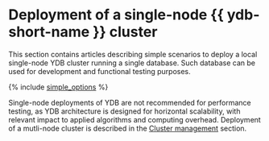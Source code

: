# Deployment of a single-node {{ ydb-short-name }} cluster 

This section contains articles describing simple scenarios to deploy a local single-node YDB cluster running a single database. Such database can be used for development and functional testing purposes.

{% include [simple_options](simple_options.md) %}

Single-node deployments of YDB are not recommended for performance testing, as YDB architecture is designed for horizontal scalability, with relevant impact to applied algorithms and computing overhead. Deployment of a mutli-node cluster is described in the [Cluster management](../../../deploy/index.md) section.

